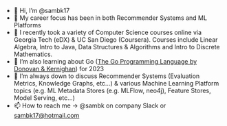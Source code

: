 - 👋 Hi, I’m @sambk17
- 👀 My career focus has been in both Recommender Systems and ML Platforms
- 🌱 I recently took a variety of Computer Science courses  online via Georgia Tech (eDX) & UC San Diego (Coursera).  Courses include Linear Algebra, Intro to Java, Data Structures & Algorithms and Intro to Discrete Mathematics.
- 🌱 I’m also learning about Go ([The Go Programming Language by Donovan & Kernighan](gopl.io)) for 2023
- 💞️ I’m always down to discuss Recommender Systems (Evaluation Metrics, Knowledge Graphs, etc...) & various Machine Learning Platform topics (e.g. ML Metadata Stores (e.g. MLFlow, neo4j), Feature Stores, Model Serving, etc...)
- 📫 How to reach me -> @sambk on company Slack or sambk17@hotmail.com

<!---
sambk17/sambk17 is a ✨ special ✨ repository because its `README.md` (this file) appears on your GitHub profile.
You can click the Preview link to take a look at your changes.
--->
